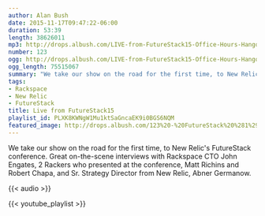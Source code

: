 ```yaml
---
author: Alan Bush
date: 2015-11-17T09:47:22-06:00
duration: 53:39
length: 38626011
mp3: http://drops.albush.com/LIVE-from-FutureStack15-Office-Hours-Hangout.mp3
number: 123
ogg: http://drops.albush.com/LIVE-from-FutureStack15-Office-Hours-Hangout.ogg
ogg_length: 75515067
summary: "We take our show on the road for the first time, to New Relic's FutureStack conference. Great on-the-scene interviews with Rackspace CTO John Engates, 2 Rackers who presented at the conference, Matt Richins and Robert Chapa, and Sr. Strategy Director from New Relic, Abner Germanow."
tags:
- Rackspace
- New Relic
- FutureStack
title: Live from FutureStack15
playlist_id: PLXK8KWNgW1Mu1ktSaGncaEK9i0BGS6NQM
featured_image: http://drops.albush.com/123%20-%20FutureStack%20%281%29.png
---
```


We take our show on the road for the first time, to New Relic's FutureStack conference. Great on-the-scene interviews with Rackspace CTO John Engates, 2 Rackers who presented at the conference, Matt Richins and Robert Chapa, and Sr. Strategy Director from New Relic, Abner Germanow.

<!--more-->

{{< audio >}}

{{< youtube_playlist >}}
